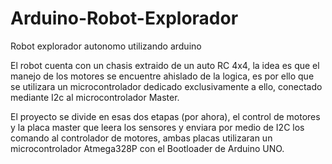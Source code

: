 # Arduino-Robot-Explorador
Robot explorador autonomo utilizando arduino

El robot cuenta con un chasis extraido de un auto RC 4x4, la idea es que el manejo de los motores se encuentre ahislado
de la logica, es por ello que se utilizara un microcontrolador dedicado exclusivamente a ello, conectado mediante I2c al 
microcontrolador Master.

El proyecto se divide en esas dos etapas (por ahora), el control de motores y la placa master que leera los sensores y 
enviara por medio de I2C los comando al controlador de motores, ambas placas utilizaran un microcontrolador
Atmega328P con el Bootloader de Arduino UNO.

